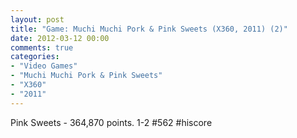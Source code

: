```yaml
---
layout: post
title: "Game: Muchi Muchi Pork & Pink Sweets (X360, 2011) (2)"
date: 2012-03-12 00:00
comments: true
categories:
- "Video Games"
- "Muchi Muchi Pork & Pink Sweets"
- "X360"
- "2011"
---
```


Pink Sweets - 364,870 points. 1-2 #562 #hiscore

